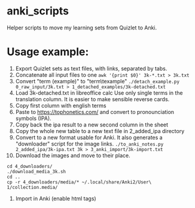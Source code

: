 # anki_scripts
Helper scripts to move my learning sets from Quizlet to Anki.

# Usage example:
1. Export Quizlet sets as text files, with links, separated by tabs.
1. Concatenate all input files to one
`awk '{print $0}' 3k-*.txt > 3k.txt`
1. Convert "term (example)" to "term\texample"
`./detach_example.py 0_raw_input/3k.txt > 1_detached_examples/3k-detached.txt`
1. Load 3k-detached.txt in libreoffice calc
    Use only single terms in the translation column. It is easier to make sensible reverse cards.
1. Copy first column with english terms
1. Paste to https://tophonetics.com/ and convert to pronounciation symbols (IPA).
1. Copy back the ipa result to a new second column in the sheet
1. Copy the whole new table to a new text file in 2_added_ipa directory
1. Convert to a new format usable for Anki. It also generates a "downloader" script for the image links.
`./to_anki_notes.py 2_added_ipa/3k-ipa.txt 3k > 3_anki_import/3k-import.txt`
1. Download the images and move to their place.
```mv download_media_3k.sh 4_downloaders/
cd 4_downloaders/
./download_media_3k.sh
cd ..
cp -r 4_downloaders/media/* ~/.local/share/Anki2/User\ 1/collection.media/
```
1. Import in Anki (enable html tags)

